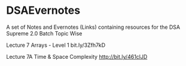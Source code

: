 # DSAEvernotes
A set of Notes and Evernotes (Links) containing resources for the DSA Supreme 2.0 Batch Topic Wise

Lecture 7
Arrays - Level 1
bit.ly/3Zfh7kD

Lecture 7A
Time & Space Complexity
http://bit.ly/461clJD
